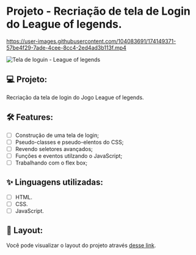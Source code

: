# Projeto - Recriação de tela de Login do League of legends.

https://user-images.githubusercontent.com/104083691/174149371-57be4f29-7ade-4cee-8cc4-2ed4ad3b113f.mp4

![Tela de loguin - League of legends](https://user-images.githubusercontent.com/104083691/174149422-10a5b1af-7785-43dd-b327-ced4cd0e3f71.gif)


## 💻 Projeto:

Recriação da tela de login do Jogo League of legends.

## :hammer_and_wrench: Features:

-   [ ] Construção de uma tela de login;
-   [ ] Pseudo-classes e pseudo-elentos do CSS;
-   [ ] Revendo seletores avançados;
-   [ ] Funções e eventos utilzando o JavaScript;
-   [ ] Trabalhando com o flex box;

## ✨ Linguagens utilizadas:

-   [ ] HTML.
-   [ ] CSS.
-   [ ] JavaScript.

## 🔖 Layout:

Você pode visualizar o layout do projeto através [desse link](https://thaizacapelao.github.io/Tela-de-loguin-League-of-legends/).
